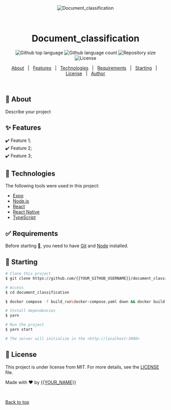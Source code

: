 <div align="center" id="top"> 
  <img src="./.github/app.gif" alt="Document_classification" />

  &#xa0;

  <!-- <a href="https://document_classification.netlify.app">Demo</a> -->
</div>

<h1 align="center">Document_classification</h1>

<p align="center">
  <img alt="Github top language" src="https://img.shields.io/github/languages/top/{{YOUR_GITHUB_USERNAME}}/document_classification?color=56BEB8">

  <img alt="Github language count" src="https://img.shields.io/github/languages/count/{{YOUR_GITHUB_USERNAME}}/document_classification?color=56BEB8">

  <img alt="Repository size" src="https://img.shields.io/github/repo-size/{{YOUR_GITHUB_USERNAME}}/document_classification?color=56BEB8">

  <img alt="License" src="https://img.shields.io/github/license/{{YOUR_GITHUB_USERNAME}}/document_classification?color=56BEB8">

  <!-- <img alt="Github issues" src="https://img.shields.io/github/issues/{{YOUR_GITHUB_USERNAME}}/document_classification?color=56BEB8" /> -->

  <!-- <img alt="Github forks" src="https://img.shields.io/github/forks/{{YOUR_GITHUB_USERNAME}}/document_classification?color=56BEB8" /> -->

  <!-- <img alt="Github stars" src="https://img.shields.io/github/stars/{{YOUR_GITHUB_USERNAME}}/document_classification?color=56BEB8" /> -->
</p>

<!-- Status -->

<!-- <h4 align="center"> 
	🚧  Document_classification 🚀 Under construction...  🚧
</h4> 

<hr> -->

<p align="center">
  <a href="#dart-about">About</a> &#xa0; | &#xa0; 
  <a href="#sparkles-features">Features</a> &#xa0; | &#xa0;
  <a href="#rocket-technologies">Technologies</a> &#xa0; | &#xa0;
  <a href="#white_check_mark-requirements">Requirements</a> &#xa0; | &#xa0;
  <a href="#checkered_flag-starting">Starting</a> &#xa0; | &#xa0;
  <a href="#memo-license">License</a> &#xa0; | &#xa0;
  <a href="https://github.com/{{YOUR_GITHUB_USERNAME}}" target="_blank">Author</a>
</p>

<br>

## :dart: About ##

Describe your project

## :sparkles: Features ##

:heavy_check_mark: Feature 1;\
:heavy_check_mark: Feature 2;\
:heavy_check_mark: Feature 3;

## :rocket: Technologies ##

The following tools were used in this project:

- [Expo](https://expo.io/)
- [Node.js](https://nodejs.org/en/)
- [React](https://pt-br.reactjs.org/)
- [React Native](https://reactnative.dev/)
- [TypeScript](https://www.typescriptlang.org/)

## :white_check_mark: Requirements ##

Before starting :checkered_flag:, you need to have [Git](https://git-scm.com) and [Node](https://nodejs.org/en/) installed.

## :checkered_flag: Starting ##

```bash
# Clone this project
$ git clone https://github.com/{{YOUR_GITHUB_USERNAME}}/document_classification

# Access
$ cd document_classification

$ docker compose -f build_run\docker-compose.yaml down && docker build -t pytorch_doc_ocr_classification:latest . && docker compose -f build_run\docker-compose.yaml up

# Install dependencies
$ yarn

# Run the project
$ yarn start

# The server will initialize in the <http://localhost:3000>
```

## :memo: License ##

This project is under license from MIT. For more details, see the [LICENSE](LICENSE.md) file.


Made with :heart: by <a href="https://github.com/{{YOUR_GITHUB_USERNAME}}" target="_blank">{{YOUR_NAME}}</a>

&#xa0;

<a href="#top">Back to top</a>
